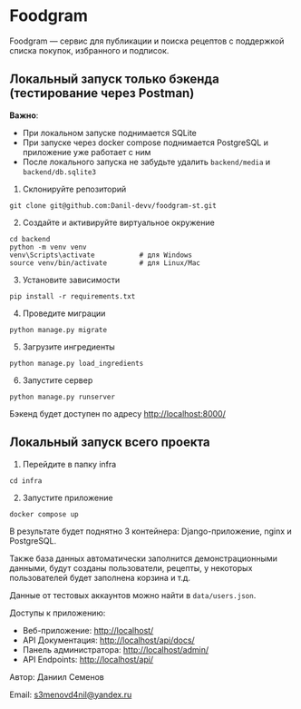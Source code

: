# Foodgram

Foodgram — сервис для публикации и поиска рецептов с поддержкой списка покупок, избранного и подписок.

## Локальный запуск только бэкенда (тестирование через Postman)

**Важно**:

* При локальном запуске поднимается SQLite
* При запуске через docker compose поднимается PostgreSQL и приложение уже работает с ним
* После локального запуска не забудьте удалить `backend/media` и `backend/db.sqlite3`

1. Склонируйте репозиторий

```shell
git clone git@github.com:Danil-devv/foodgram-st.git
```

2. Создайте и активируйте виртуальное окружение

```shell
cd backend
python -m venv venv
venv\Scripts\activate           # для Windows
source venv/bin/activate        # для Linux/Mac
```

3. Установите зависимости

```shell
pip install -r requirements.txt
```

4. Проведите миграции

```shell
python manage.py migrate
```

5. Загрузите ингредиенты

```shell
python manage.py load_ingredients
```

6. Запустите сервер

```shell
python manage.py runserver
```

Бэкенд будет доступен по адресу [http://localhost:8000/](http://localhost:8000/)

## Локальный запуск всего проекта
1. Перейдите в папку infra

```shell
cd infra
```

2. Запустите приложение

```shell
docker compose up
```

В результате будет поднятно 3 контейнера: Django-приложение, nginx и PostgreSQL.

Также база данных автоматически заполнится демонстрационными данными, будут созданы
пользователи, рецепты, у некоторых пользователей будет заполнена корзина и т.д.

Данные от тестовых аккаунтов можно найти в `data/users.json`.

Доступы к приложению:
- Веб-приложение: [http://localhost/](http://localhost/)
- API Документация: [http://localhost/api/docs/](http://localhost/api/docs/)
- Панель администратора: [http://localhost/admin/](http://localhost/admin/)
- API Endpoints: [http://localhost/api/](http://localhost/api/)

Автор: Даниил Семенов

Email: s3menovd4nil@yandex.ru
